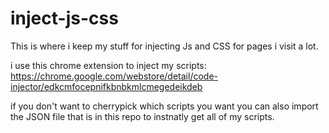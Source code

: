 # inject-js-css
This is where i keep my stuff for injecting Js and CSS for pages i visit a lot.

i use this chrome extension to inject my scripts: https://chrome.google.com/webstore/detail/code-injector/edkcmfocepnifkbnbkmlcmegedeikdeb

if you don't want to cherrypick which scripts you want you can also import the JSON file that is in this repo to instnatly get all of my scripts.
